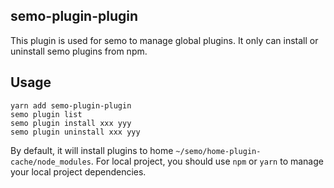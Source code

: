 semo-plugin-plugin
------------------------

This plugin is used for semo to manage global plugins. It only can install or uninstall semo plugins from npm.

## Usage

```
yarn add semo-plugin-plugin
semo plugin list
semo plugin install xxx yyy
semo plugin uninstall xxx yyy
```

By default, it will install plugins to home `~/semo/home-plugin-cache/node_modules`. For local project, you should use `npm` or `yarn` to manage your local project dependencies.

